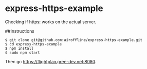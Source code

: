# express-https-example
Checking if https: works on the actual server.

##Instructions
```
$ git clone git@github.com:airoffline/express-https-example.git
$ cd express-https-example
$ npm install
$ sudo npm start
```
Then go https://flightplan.gree-dev.net:8080.
